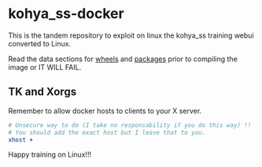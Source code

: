 # kohya_ss-docker
This is the tandem repository to exploit on linux the kohya_ss training webui converted to Linux.  

Read the data sections for [wheels](kohya_ss/data) and [packages](kohya_ss/data/libs) prior to compiling the image or IT WILL FAIL.  

## TK and Xorgs

Remember to allow docker hosts to clients to your X server.

```bash
# Unsecure way to do (I take no responsability if you do this way) !! 
# You should add the exact host but I leave that to you.
xhost +
```

Happy training on Linux!!!  

